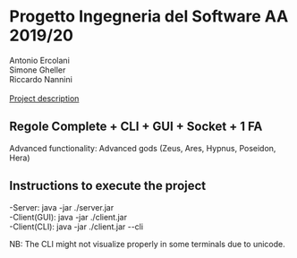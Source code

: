 # Progetto Ingegneria del Software AA 2019/20



Antonio Ercolani<br/>
Simone Gheller<br/>
Riccardo Nannini<br/><br/>
[Project description](https://github.com/antonio-ercolani/Software_Engineering_Project_2020/blob/master/Santorini%20rules.pdf)<br/>

## Regole Complete + CLI + GUI + Socket + 1 FA
Advanced functionality: Advanced gods (Zeus, Ares, Hypnus, Poseidon, Hera)

## Instructions to execute the project
-Server: java -jar ./server.jar<br/>
-Client(GUI): java -jar ./client.jar<br/>
-Client(CLI): java -jar ./client.jar --cli<br/>

NB: The CLI might not visualize properly in some terminals due to unicode.
